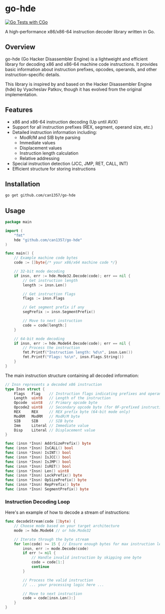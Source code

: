 # go-hde

[![Go Tests with CGo](https://github.com/can1357/go-hde/actions/workflows/test.yml/badge.svg)](https://github.com/can1357/go-hde/actions/workflows/test.yml)

A high-performance x86/x86-64 instruction decoder library written in Go.

## Overview

go-hde (Go Hacker Disassembler Engine) is a lightweight and efficient library for decoding x86 and x86-64 machine code instructions. It provides basic information about instruction prefixes, opcodes, operands, and other instruction-specific details.

This library is inspired by and based on the Hacker Disassembler Engine (hde) by Vyacheslav Patkov, though it has evolved from the original implementation.

## Features

- x86 and x86-64 instruction decoding (Up until AVX)
- Support for all instruction prefixes (REX, segment, operand size, etc.)
- Detailed instruction information including:
  - ModR/M and SIB byte parsing
  - Immediate values
  - Displacement values
  - Instruction length calculation
  - Relative addressing
- Special instruction detection (JCC, JMP, RET, CALL, INT)
- Efficient structure for storing instructions

## Installation

```bash
go get github.com/can1357/go-hde
```

## Usage

```go
package main

import (
    "fmt"
    hde "github.com/can1357/go-hde"
)

func main() {
    // Example machine code bytes
    code := []byte{/* your x86/x64 machine code */}

    // 32-bit mode decoding
    if insn, err := hde.Mode32.Decode(code); err == nil {
        // Get instruction length
        length := insn.Len()

        // Get instruction flags
        flags := insn.Flags

        // Get segment prefix if any
        segPrefix := insn.SegmentPrefix()

        // Move to next instruction
        code = code[length:]
    }

    // 64-bit mode decoding
    if insn, err := hde.Mode64.Decode(code); err == nil {
        // Process the instruction
        fmt.Printf("Instruction length: %d\n", insn.Len())
        fmt.Printf("Flags: %s\n", insn.Flags.String())
    }
}
```

The main instruction structure containing all decoded information:

```go
// Insn represents a decoded x86 instruction
type Insn struct {
	Flags   Flag    // Instruction flags indicating prefixes and operand types
	Length  uint8   // Length of the instruction
	Opcode  uint8   // Primary opcode byte
	Opcode2 uint8   // Secondary opcode byte (for 0F-prefixed instructions)
	REX     REX     // REX prefix byte (64-bit mode only)
	ModRM   ModRM   // ModR/M byte
	SIB     SIB     // SIB byte
	Imm     Literal // Immediate value
	Disp    Literal // Displacement value
}

func (insn *Insn) AddrSizePrefix() byte
func (insn *Insn) IsCALL() bool
func (insn *Insn) IsINT() bool
func (insn *Insn) IsJCC() bool
func (insn *Insn) IsJMP() bool
func (insn *Insn) IsRET() bool
func (insn *Insn) Len() uint8
func (insn *Insn) LockPrefix() byte
func (insn *Insn) OpSizePrefix() byte
func (insn *Insn) RepPrefix() byte
func (insn *Insn) SegmentPrefix() byte
```

### Instruction Decoding Loop

Here's an example of how to decode a stream of instructions:

```go
func decodeStream(code []byte) {
    // Choose mode based on your target architecture
    mode := hde.Mode64 // or hde.Mode32

    // Iterate through the byte stream
    for len(code) >= 15 { // Ensure enough bytes for max instruction length
        insn, err := mode.Decode(code)
        if err != nil {
            // Handle invalid instruction by skipping one byte
            code = code[1:]
            continue
        }

        // Process the valid instruction
        // ... your processing logic here ...

        // Move to next instruction
        code = code[insn.Len():]
    }
}
```
